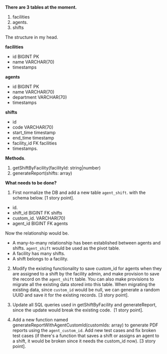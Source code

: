 **There are 3 tables at the moment.**

1.  facilities
2.  agents.
3.  shifts

  
The structure in my head.

**facilities**

*   id BIGINT PK
*   name VARCHAR(70)
*   timestamps

**agents**

*   id BIGINT PK
*   name VARCHAR(70)
*   department VARCHAR(70)
*   timestamps

**shifts**

*   id
*   code VARCHAR(70)
*   start_time timestamp
*   end_time timestamp
*   facility_id FK facilities
*   timestamps.

  
**Methods**.

1.  getShiftByFacility(facilityId: string|number)
2.  generateReport(shifts: array)

  
**What needs to be done?**   
1. First normalize the DB and add a new table `agent_shift`. with the schema below. [1 story point].

*   id.
*   shift_id BIGINT FK shifts
*   custom_id. VARCHAR(70)
*   agent_id BIGINT FK agents

Now the relationship would be.

*   A many-to-many relationship has been established between agents and shifts. `agent_shift` would be used as the pivot table.
*   A facility has many shifts.
*   A shift belongs to a facility.

  
2. Modify the existing functionality to save custom_id for agents when they are assigned to a shift by the facility admin, and make provision to save the record on the `agent_shift` table. You can also make provisions to migrate all the existing data stored into this table. When migrating the existing data, since `custom_id` would be null, we can generate a random UUID and save it for the existing records. [3 story point].

  
3. Update all SQL queries used in getShiftByFacility and generateReport, since the update would break the existing code.  [1 story point].

  
4. Add a new function named generateReportWithAgentCustomId(customIds: array) to generate PDF reports using the `agent_custom_id`. Add new test cases and fix broken test cases (if there's a function that saves a shift or assigns an agent to a shift, it would be broken since it needs the custom_id now). [3 story point].